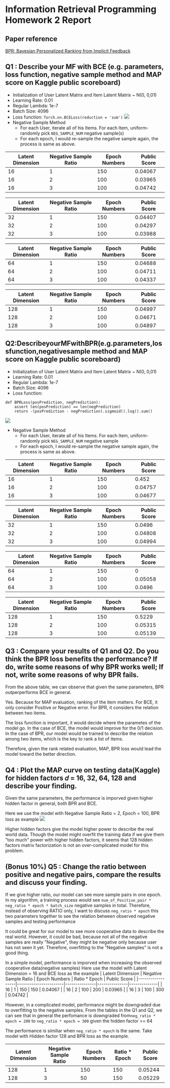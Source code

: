 # Information Retrieval Programming Homework 2 Report
## Paper reference
[BPR: Bayesian Personalized Ranking from Implicit Feedback](https://arxiv.org/pdf/1205.2618.pdf)
## Q1 : Describe your MF with BCE (e.g. parameters, loss function, negative sample method and MAP score on Kaggle public scoreboard)
* Initialization of User Latent Matrix and Item Latent Matrix ~ N(0, 0,01)
* Learning Rate: 0.01
* Regular Lambda: 1e-7
* Batch Size: 4096
* Loss function: ``Torch.nn.BCELoss(reduction = 'sum')``
![](https://i.imgur.com/zSRxHBR.png)
* Negative Sample Method
    * For each User, iterate all of his Items. For each Item, uniform-randomly pick ``NEG_SAMPLE_NUM`` negative sample(s)
    * For each epoch, I would re-sample the negative sample again, the process is same as above.

| Latent Dimension | Negative Sample Ratio | Epoch Numbers | Public Score |
|------------------|-----------------------|---------------|--------------|
| 16               | 1                     | 150           | 0.04067      |
| 16               | 2                     | 100           | 0.03965      |
| 16               | 3                     | 100           | 0.04742      |

| Latent Dimension | Negative Sample Ratio | Epoch Numbers | Public Score |
|------------------|-----------------------|---------------|--------------|
| 32               | 1                     | 150           | 0.04407      |
| 32               | 2                     | 100           | 0.04297      |
| 32               | 3                     | 100           | 0.03988      |

| Latent Dimension | Negative Sample Ratio | Epoch Numbers | Public Score |
|------------------|-----------------------|---------------|--------------|
| 64               | 1                     | 150           | 0.04688      |
| 64               | 2                     | 100           | 0.04711      |
| 64               | 3                     | 100           | 0.04337      |

| Latent Dimension | Negative Sample Ratio | Epoch Numbers | Public Score |
|------------------|-----------------------|---------------|--------------|
| 128              | 1                     | 150           | 0.04997      |
| 128              | 2                     | 100           | 0.04671      |
| 128              | 3                     | 100           | 0.04897      |
## Q2:DescribeyourMFwithBPR(e.g.parameters,lossfunction,negativesample method and MAP score on Kaggle public scoreboard)
* Initialization of User Latent Matrix and Item Latent Matrix ~ N(0, 0,01)
* Learning Rate: 0.01
* Regular Lambda: 1e-7
* Batch Size: 4096
* Loss function: 
```
def BPRLoss(posPrediction, negPrediction):
    assert len(posPrediction) == len(negPrediction)
    return -(posPrediction - negPrediction).sigmoid().log().sum()

```
![](https://i.imgur.com/JYKASAr.png)

* Negative Sample Method
    * For each User, iterate all of his Items. For each Item, uniform-randomly pick ``NEG_SAMPLE_NUM`` negative sample
    * For each epoch, I would re-sample the negative sample again, the process is same as above.

| Latent Dimension | Negative Sample Ratio | Epoch Numbers | Public Score |
|------------------|-----------------------|---------------|--------------|
| 16               | 1                     | 150           | 0.452            |
| 16               | 2                     | 100           | 0.04757      |
| 16               | 3                     | 100           | 0.04677      |

| Latent Dimension | Negative Sample Ratio | Epoch Numbers | Public Score |
|------------------|-----------------------|---------------|--------------|
| 32               | 1                     | 150           | 0.0496            |
| 32               | 2                     | 100           | 0.04808      |
| 32               | 3                     | 100           | 0.04994      |

| Latent Dimension | Negative Sample Ratio | Epoch Numbers | Public Score |
|------------------|-----------------------|---------------|--------------|
| 64               | 1                     | 150           | 0            |
| 64               | 2                     | 100           | 0.05058      |
| 64               | 3                     | 100           | 0.0496       |

| Latent Dimension | Negative Sample Ratio | Epoch Numbers | Public Score |
|------------------|-----------------------|---------------|--------------|
| 128              | 1                     | 150           | 0.5229       |
| 128              | 2                     | 100           | 0.05315      |
| 128              | 3                     | 100           | 0.05139      |


## Q3 : Compare your results of Q1 and Q2. Do you think the BPR loss benefits the performance? If do, write some reasons of why BPR works well; If not, write some reasons of why BPR fails.
From the above table, we can observe that given the same parameters, BPR outperperforms BCE in general.

Yes. Because for MAP evaluation, ranking of the item matters. For BCE, it only consider Positive or Negative error. For BPR, it considers the relation between two items. 

The loss function is important, it would decide where the parametes of the model go. In the case of BCE, the model would improve for the 0/1 decision. In the case of BPR, our model would be trained to describe the relation among two items, which is the key to rank a list of items. 

Therefore, given the rank related evaluation, MAP, BPR loss would lead the model toward the better direction.

## Q4 : Plot the MAP curve on testing data(Kaggle) for hidden factors 𝑑 = 16, 32, 64, 128 and describe your finding.
Given the same parameters, the performance is imporved given higher hidden factor in general, both BPR and BCE.

Here we use the model with Negative Sample Ratio = 2, Epoch = 100, BPR loss as example
![](https://i.imgur.com/hR7Qpmo.png)

Higher hidden factors give the model higher power to describe the real world data. Though the model might overfit the training data if we give them "too much" power with higher hidden factors, it seems that 128 hidden factors matrix factorization is not an over-complicated model for this problem. 

## (Bonus 10%) Q5 : Change the ratio between positive and negative pairs, compare the results and discuss your finding.
If we give higher ratio, our model can see more sample pairs in one epoch. In my algorithm, a training process would see ``num_of_Positive_pair * neg_ratio * epoch * batch_size`` negative samples in total. Therefore, instead of observing RATIO only, I want to discuss ``neg_ratio * epoch`` this two parameters together to see the relation between observed negative samples and testing performance

It could be great for our model to see more cooperative data to describe the real world. However, it could be bad, because not all of the negative samples are really "Negative", they might be negative only because user has not seen it yet. Therefore, overfitting to the "Negative samples" is not a good thing.

In a simple model, performance is imporved when increasing the observed cooperative data(negative samples) 
Here use the model with Latent Dimension = 16 and BCE loss as the example
| Latent Dimension | Negative Sample Ratio | Epoch Numbers | Ratio * Epoch | Public Score |
|------------------|-----------------------|---------------|---------------|--------------|
| 16               | 1                     | 150           | 150           | 0.04067      |
| 16               | 2                     | 100           | 200           | 0.03965      |
| 16               | 3                     | 100           | 300           | 0.04742      |

However, in a complicated model, performance might be downgraded due to overfitting to the negative samples. From the tables in the Q1 and Q2, we can see that in general the perfomance is downgraded from``neg_ratio * epoch = 200`` to ``neg_ratio * epoch = 300`` given the hidden factor >= 64

The performance is similiar when ``neg_ratio * epoch`` is the same. Take model with Hidden factor 128 and BPR loss as the example.

| Latent Dimension | Negative Sample Ratio | Epoch Numbers | Ratio * Epoch | Public Score |
|------------------|-----------------------|---------------|---------------|--------------|
| 128              | 1                     | 150           | 150           | 0.05244      |
| 128              | 3                     | 50            | 150           | 0.05229      |


